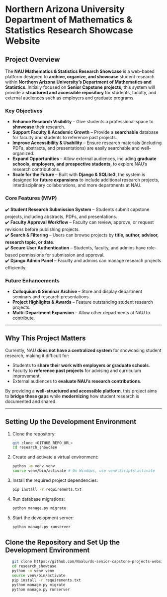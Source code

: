 # Northern Arizona University Department of Mathematics & Statistics Research Showcase Website

## **Project Overview**  

The **NAU Mathematics & Statistics Research Showcase** is a web-based platform designed to **archive, organize, and showcase** student research within **Northern Arizona University’s Department of Mathematics and Statistics**. Initially focused on **Senior Capstone projects**, this system will provide a **structured and accessible repository** for students, faculty, and external audiences such as employers and graduate programs.  

### **Key Objectives**  

- **Enhance Research Visibility** – Give students a professional space to **showcase** their research.  
- **Support Faculty & Academic Growth** – Provide a **searchable** database for faculty and students to reference past projects.  
- **Improve Accessibility & Usability** – Ensure research materials (including PDFs, abstracts, and presentations) are easily searchable and well-organized.  
- **Expand Opportunities** – Allow external audiences, including **graduate schools, employers, and prospective students**, to explore NAU’s research contributions.  
- **Scale for the Future** – Built with **Django & SQLite3**, the system is designed for **future expansions** to include additional research projects, interdisciplinary collaborations, and more departments at NAU.  

### **Core Features (MVP)**  

✔️ **Student Research Submission System** – Students submit capstone projects, including abstracts, PDFs, and presentations.  
✔️ **Faculty Approval Workflow** – Faculty can review, approve, or request revisions before publishing projects.  
✔️ **Search & Filtering** – Users can browse projects by **title, author, advisor, research topic, or date**.  
✔️ **Secure User Authentication** – Students, faculty, and admins have role-based permissions for submission and approval.  
✔️ **Django Admin Panel** – Faculty and admins can manage research projects efficiently.  

### **Future Enhancements**  

- **Colloquium & Seminar Archive** – Store and display department seminars and research presentations.  
- **Project Highlights & Awards** – Feature outstanding student research projects.  
- **Multi-Department Expansion** – Allow other departments at NAU to contribute.  

---

## **Why This Project Matters**  

Currently, NAU **does not have a centralized system** for showcasing student research, making it difficult for:  

- Students to **share their work with employers or graduate schools**.  
- Faculty to **reference past projects** for advising and curriculum improvement.  
- External audiences to **evaluate NAU’s research contributions**.  

By providing a **well-structured and accessible platform**, this project aims to **bridge these gaps** while **modernizing** how student research is documented and shared.

***

## Setting Up the Development Environment

1. Clone the repository:

   ```bash
   git clone <GITHUB_REPO_URL>
   cd research_showcase
   ```

2. Create and activate a virtual environment:

   ```bash
   python -m venv venv
   source venv/bin/activate # On Windows, use venv\Scripts\activate
   ```

3. Install the required project dependencies:

   ```bash
   pip install -r requirements.txt
   ```

4. Run database migrations:

   ```bash
   python manage.py migrate
   ```

5. Start the development server:

   ```bash
   python manage.py runserver
   ```

## Clone the Repository and Set Up the Development Environment

```bash
   git clone https://github.com/Naalu/ds-senior-capstone-projects-website.git
   cd research_showcase
   python -m venv venv
   source venv/bin/activate
   pip install -r requirements.txt
   python manage.py migrate
   python manage.py runserver
```
